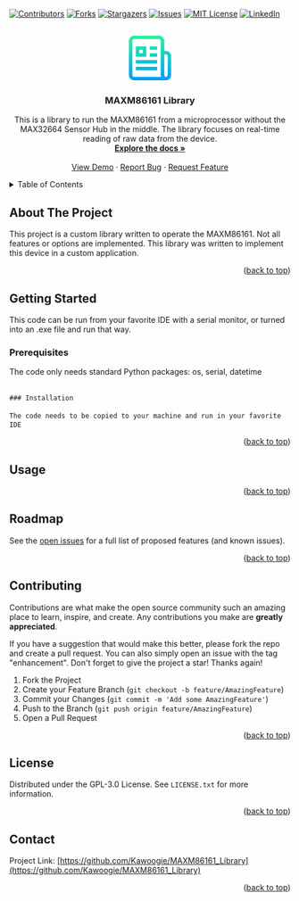 <!-- Improved compatibility of back to top link: See: https://github.com/othneildrew/Best-README-Template/pull/73 -->
<a name="readme-top"></a>
<!-- -->



<!-- PROJECT SHIELDS -->
<!--
*** I'm using markdown "reference style" links for readability.
*** Reference links are enclosed in brackets [ ] instead of parentheses ( ).
*** See the bottom of this document for the declaration of the reference variables
*** for contributors-url, forks-url, etc. This is an optional, concise syntax you may use.
*** https://www.markdownguide.org/basic-syntax/#reference-style-links
-->
[![Contributors][contributors-shield]][contributors-url]
[![Forks][forks-shield]][forks-url]
[![Stargazers][stars-shield]][stars-url]
[![Issues][issues-shield]][issues-url]
[![MIT License][license-shield]][license-url]
[![LinkedIn][linkedin-shield]][linkedin-url]



<!-- PROJECT LOGO -->
<br />
<div align="center">
  <a href="https://github.com/Kawoogie/MAXM86161_Library">
    <img src="images/logo.png" alt="Logo" width="80" height="80">
  </a>

<h3 align="center">MAXM86161 Library</h3>

  <p align="center">
    This is a library to run the MAXM86161 from a microprocessor without the MAX32664 Sensor Hub in the middle. The library focuses on real-time reading of raw data from the device.
    <br />
    <a href="https://github.com/Kawoogie/Serial_Monitor"><strong>Explore the docs »</strong></a>
    <br />
    <br />
    <a href="https://github.com/Kawoogie/Serial_Monitor">View Demo</a>
    ·
    <a href="https://github.com/Kawoogie/Serial_Monitor/issues">Report Bug</a>
    ·
    <a href="https://github.com/Kawoogie/Serial_Monitor/issues">Request Feature</a>
  </p>
</div>



<!-- TABLE OF CONTENTS -->
<details>
  <summary>Table of Contents</summary>
  <ol>
    <li>
      <a href="#about-the-project">About The Project</a>
      <ul>
        </ul>
    </li>
    <li>
      <a href="#getting-started">Getting Started</a>
      <ul>
        <li><a href="#prerequisites">Prerequisites</a></li>
        <li><a href="#installation">Installation</a></li>
      </ul>
    </li>
    <li><a href="#usage">Usage</a></li>
    <li><a href="#roadmap">Roadmap</a></li>
    <li><a href="#contributing">Contributing</a></li>
    <li><a href="#license">License</a></li>
    <li><a href="#contact">Contact</a></li>    
  </ol>
</details>



<!-- ABOUT THE PROJECT -->
## About The Project

This project is a custom library written to operate the MAXM86161. Not all features or options are implemented. This library was written to implement this device in a custom application.

<p align="right">(<a href="#readme-top">back to top</a>)</p>




<!-- GETTING STARTED -->
## Getting Started

This code can be run from your favorite IDE with a serial monitor, or turned into an .exe file and run that way.

### Prerequisites

The  code only needs standard Python packages: os, serial, datetime
   ```

### Installation

The code needs to be copied to your machine and run in your favorite IDE
   ```

<p align="right">(<a href="#readme-top">back to top</a>)</p>



<!-- USAGE EXAMPLES -->
## Usage



<p align="right">(<a href="#readme-top">back to top</a>)</p>



<!-- ROADMAP -->
## Roadmap

See the [open issues](https://github.com/Kawoogie/Serial_Monitor/issues) for a full list of proposed features (and known issues).

<p align="right">(<a href="#readme-top">back to top</a>)</p>



<!-- CONTRIBUTING -->
## Contributing

Contributions are what make the open source community such an amazing place to learn, inspire, and create. Any contributions you make are **greatly appreciated**.

If you have a suggestion that would make this better, please fork the repo and create a pull request. You can also simply open an issue with the tag "enhancement".
Don't forget to give the project a star! Thanks again!

1. Fork the Project
2. Create your Feature Branch (`git checkout -b feature/AmazingFeature`)
3. Commit your Changes (`git commit -m 'Add some AmazingFeature'`)
4. Push to the Branch (`git push origin feature/AmazingFeature`)
5. Open a Pull Request

<p align="right">(<a href="#readme-top">back to top</a>)</p>



<!-- LICENSE -->
## License

Distributed under the GPL-3.0 License. See `LICENSE.txt` for more information.

<p align="right">(<a href="#readme-top">back to top</a>)</p>



<!-- CONTACT -->
## Contact
Project Link: [https://github.com/Kawoogie/MAXM86161_Library](https://github.com/Kawoogie/MAXM86161_Library)

<p align="right">(<a href="#readme-top">back to top</a>)</p>






<!-- MARKDOWN LINKS & IMAGES -->
<!-- https://www.markdownguide.org/basic-syntax/#reference-style-links -->
[contributors-shield]: https://img.shields.io/github/contributors/Kawoogie/MAXM86161_Library.svg?style=for-the-badge
[contributors-url]: https://github.com/Kawoogie/Serial_Monitor/graphs/contributors
[forks-shield]: https://img.shields.io/github/forks/Kawoogie/MAXM86161_Library.svg?style=for-the-badge
[forks-url]: https://github.com/Kawoogie/Serial_Monitor/network/members
[stars-shield]: https://img.shields.io/github/stars/Kawoogie/MAXM86161_Library.svg?style=for-the-badge
[stars-url]: https://github.com/Kawoogie/Serial_Monitor/stargazers
[issues-shield]: https://img.shields.io/github/issues/Kawoogie/MAXM86161_Library.svg?style=for-the-badge
[issues-url]: https://github.com/Kawoogie/Serial_Monitor/issues
[license-shield]: https://img.shields.io/github/license/Kawoogie/MAXM86161_Library.svg?style=for-the-badge
[license-url]: https://github.com/Kawoogie/Serial_Monitor/blob/master/LICENSE.txt
[linkedin-shield]: https://img.shields.io/badge/-LinkedIn-black.svg?style=for-the-badge&logo=linkedin&colorB=555
[linkedin-url]: https://linkedin.com/in/lee-sikstrom-a6472a113
[product-screenshot]: images/screenshot.png
[Next.js]: https://img.shields.io/badge/next.js-000000?style=for-the-badge&logo=nextdotjs&logoColor=white
[Next-url]: https://nextjs.org/
[React.js]: https://img.shields.io/badge/React-20232A?style=for-the-badge&logo=react&logoColor=61DAFB
[React-url]: https://reactjs.org/
[Vue.js]: https://img.shields.io/badge/Vue.js-35495E?style=for-the-badge&logo=vuedotjs&logoColor=4FC08D
[Vue-url]: https://vuejs.org/
[Angular.io]: https://img.shields.io/badge/Angular-DD0031?style=for-the-badge&logo=angular&logoColor=white
[Angular-url]: https://angular.io/
[Svelte.dev]: https://img.shields.io/badge/Svelte-4A4A55?style=for-the-badge&logo=svelte&logoColor=FF3E00
[Svelte-url]: https://svelte.dev/
[Laravel.com]: https://img.shields.io/badge/Laravel-FF2D20?style=for-the-badge&logo=laravel&logoColor=white
[Laravel-url]: https://laravel.com
[Bootstrap.com]: https://img.shields.io/badge/Bootstrap-563D7C?style=for-the-badge&logo=bootstrap&logoColor=white
[Bootstrap-url]: https://getbootstrap.com
[JQuery.com]: https://img.shields.io/badge/jQuery-0769AD?style=for-the-badge&logo=jquery&logoColor=white
[JQuery-url]: https://jquery.com
